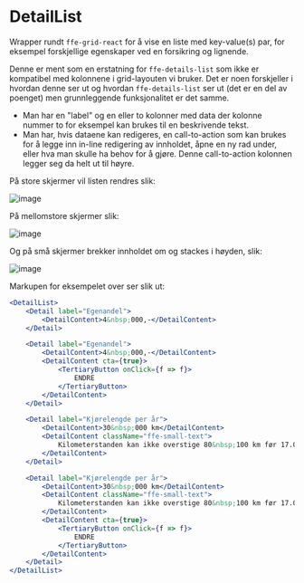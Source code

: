 # DetailList

Wrapper rundt `ffe-grid-react` for å vise en liste med key-value(s) par, for eksempel forskjellige egenskaper ved en
forsikring og lignende.

Denne er ment som en erstatning for `ffe-details-list` som ikke er kompatibel med kolonnene i grid-layouten vi bruker.
Det er noen forskjeller i hvordan denne ser ut og hvordan `ffe-details-list` ser ut (det er en del av poenget) men
grunnleggende funksjonalitet er det samme.

* Man har en "label" og en eller to kolonner med data der kolonne nummer to for eksempel kan brukes til en beskrivende
tekst.
* Man har, hvis dataene kan redigeres, en call-to-action som kan brukes for å legge inn in-line redigering av innholdet,
åpne en ny rad under, eller hva man skulle ha behov for å gjøre. Denne call-to-action kolonnen legger seg da helt ut til
høyre.

På store skjermer vil listen rendres slik:

![image](ffe-grid-details-react/lg.png)

På mellomstore skjermer slik:

![image](ffe-grid-details-react/md.png)

Og på små skjermer brekker innholdet om og stackes i høyden, slik:

![image](ffe-grid-details-react/sm.png)

Markupen for eksempelet over ser slik ut:

```jsx static
<DetailList>
    <Detail label="Egenandel">
        <DetailContent>4&nbsp;000,-</DetailContent>
    </Detail>

    <Detail label="Egenandel">
        <DetailContent>4&nbsp;000,-</DetailContent>
        <DetailContent cta={true}>
            <TertiaryButton onClick={f => f}>
                ENDRE
            </TertiaryButton>
        </DetailContent>
    </Detail>

    <Detail label="Kjørelengde per år">
        <DetailContent>30&nbsp;000 km</DetailContent>
        <DetailContent className="ffe-small-text">
            Kilometerstanden kan ikke overstige 80&nbsp;100 km før 17.02.2017
        </DetailContent>
    </Detail>

    <Detail label="Kjørelengde per år">
        <DetailContent>30&nbsp;000 km</DetailContent>
        <DetailContent className="ffe-small-text">
            Kilometerstanden kan ikke overstige 80&nbsp;100 km før 17.02.2017
        </DetailContent>
        <DetailContent cta={true}>
            <TertiaryButton onClick={f => f}>
                ENDRE
            </TertiaryButton>
        </DetailContent>
    </Detail>
</DetailList>
```
